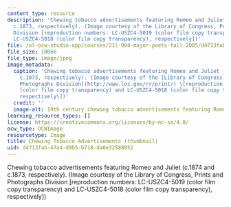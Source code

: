```yaml
---
content_type: resource
description: 'Chewing tobacco advertisements featuring Romeo and Juliet (c.1874 and
  c.1873, respectively). (Image courtesy of the Library of Congress, Prints and Photographs
  Division [reproduction numbers: LC-USZC4-5019 (color film copy transparency) and
  LC-USZC4-5018 (color film copy transparency), respectively])'
file: /ol-ocw-studio-app/courses/21l-004-major-poets-fall-2005/d4713fab47a4d9b5b718da6e32588952_21l-004f05-th.jpg
file_size: 10066
file_type: image/jpeg
image_metadata:
  caption: 'Chewing tobacco advertisements featuring Romeo and Juliet (c.1874 and
    c.1873, respectively). (Image courtesy of the [Library of Congress, Prints and
    Photographs Division](http://www.loc.gov/rr/print/) \[reproduction numbers: LC-USZC4-5019
    (color film copy transparency) and LC-USZC4-5018 (color film copy transparency),
    respectively\])'
  credit: ''
  image-alt: 19th century chewing tobacco advertisements featuring Romeo and Juliet.
learning_resource_types: []
license: https://creativecommons.org/licenses/by-nc-sa/4.0/
ocw_type: OCWImage
resourcetype: Image
title: Chewing Tobacco Advertisements (thumbnail)
uid: d4713fab-47a4-d9b5-b718-da6e32588952
---
```

Chewing tobacco advertisements featuring Romeo and Juliet (c.1874 and c.1873, respectively). (Image courtesy of the Library of Congress, Prints and Photographs Division [reproduction numbers: LC-USZC4-5019 (color film copy transparency) and LC-USZC4-5018 (color film copy transparency), respectively])